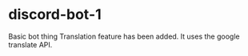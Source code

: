 # discord-bot-1
Basic bot thing
Translation feature has been added. It uses the google translate API.
